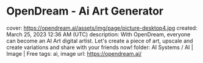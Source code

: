 # OpenDream - Ai Art Generator

cover: https://opendream.ai/assets/img/page/picture-desktop4.jpg
created: March 25, 2023 12:36 AM (UTC)
description: With OpenDream, everyone can become an AI Art digital artist. Let's create a piece of art, upscale and create variations and share with your friends now!
folder: AI Systems / AI | Image | Free
tags: ai, image
url: https://opendream.ai/